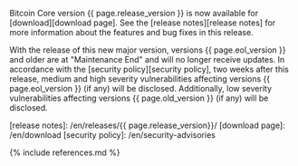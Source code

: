 Bitcoin Core version {{ page.release_version }} is now available for [download][download
page].  See the [release notes][release notes] for more information about the
features and bug fixes in this release.

With the release of this new major version, versions {{ page.eol_version }} and older are at
"Maintenance End" and will no longer receive updates. In accordance with the
[security policy][security policy], two weeks after this release, medium and
high severity vulnerabilities affecting versions {{ page.eol_version }} (if any) will be
disclosed.  Additionally, low severity vulnerabilities affecting versions {{ page.old_version }}
(if any) will be disclosed.

[release notes]: /en/releases/{{ page.release_version}}/
[download page]: /en/download
[security policy]: /en/security-advisories

{% include references.md %}

